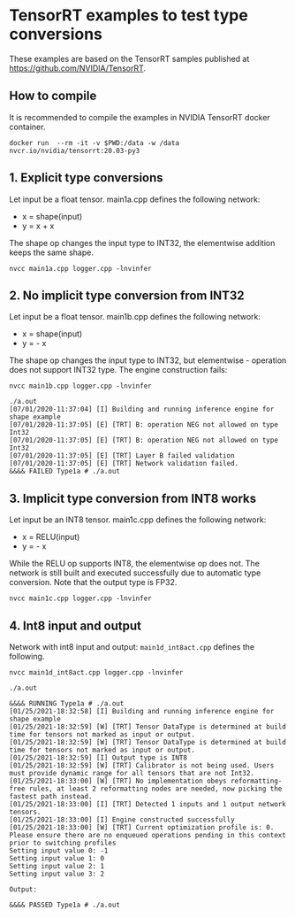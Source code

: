 # TensorRT examples to test type conversions

These examples are based on the TensorRT samples published at
 https://github.com/NVIDIA/TensorRT.

## How to compile

It is recommended to compile the examples in NVIDIA TensorRT docker container.

```
docker run  --rm -it -v $PWD:/data -w /data nvcr.io/nvidia/tensorrt:20.03-py3
```


## 1. Explicit type conversions
Let input be a float tensor. main1a.cpp defines the following network:

- x = shape(input)
- y = x + x

The shape op changes the input type to INT32, the elementwise addition keeps the
same shape.

```
nvcc main1a.cpp logger.cpp -lnvinfer
```

## 2. No implicit type conversion from INT32
Let input be a float tensor. main1b.cpp defines the following network:

- x = shape(input)
- y = - x

The shape op changes the input type to INT32, but elementwise - operation does not support INT32 type. The engine construction fails:

```
nvcc main1b.cpp logger.cpp -lnvinfer

./a.out
[07/01/2020-11:37:04] [I] Building and running inference engine for shape example
[07/01/2020-11:37:05] [E] [TRT] B: operation NEG not allowed on type Int32
[07/01/2020-11:37:05] [E] [TRT] B: operation NEG not allowed on type Int32
[07/01/2020-11:37:05] [E] [TRT] Layer B failed validation
[07/01/2020-11:37:05] [E] [TRT] Network validation failed.
&&&& FAILED Type1a # ./a.out
```

## 3. Implicit type conversion from INT8 works
Let input be an INT8 tensor. main1c.cpp defines the following network:

- x = RELU(input)
- y = - x

While the RELU op supports INT8, the elementwise op does not. The network is
still built and executed successfully due to automatic type conversion.
Note that the output type is FP32.

```
nvcc main1c.cpp logger.cpp -lnvinfer
```

## 4. Int8 input and output
Network with int8 input and output: `main1d_int8act.cpp` defines the following.
```
nvcc main1d_int8act.cpp logger.cpp -lnvinfer

./a.out

&&&& RUNNING Type1a # ./a.out
[01/25/2021-18:32:58] [I] Building and running inference engine for shape example
[01/25/2021-18:32:59] [W] [TRT] Tensor DataType is determined at build time for tensors not marked as input or output.
[01/25/2021-18:32:59] [W] [TRT] Tensor DataType is determined at build time for tensors not marked as input or output.
[01/25/2021-18:32:59] [I] Output type is INT8
[01/25/2021-18:32:59] [W] [TRT] Calibrator is not being used. Users must provide dynamic range for all tensors that are not Int32.
[01/25/2021-18:33:00] [W] [TRT] No implementation obeys reformatting-free rules, at least 2 reformatting nodes are needed, now picking the fastest path instead.
[01/25/2021-18:33:00] [I] [TRT] Detected 1 inputs and 1 output network tensors.
[01/25/2021-18:33:00] [I] Engine constructed successfully
[01/25/2021-18:33:00] [W] [TRT] Current optimization profile is: 0. Please ensure there are no enqueued operations pending in this context prior to switching profiles
Setting input value 0: -1
Setting input value 1: 0
Setting input value 2: 1
Setting input value 3: 2

Output:

&&&& PASSED Type1a # ./a.out

```
